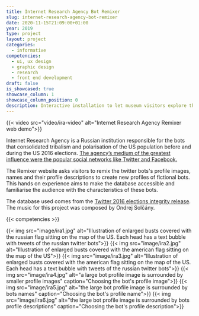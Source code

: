 ```yaml
---
title: Internet Research Agency Bot Remixer
slug: internet-research-agency-bot-remixer
date: 2020-11-15T21:09:00+01:00
year: 2019
type: project
layout: project
categories:
  - informative
competencies:
  - ui, ux design
  - graphic design
  - research
  - front end development
draft: false
is_showcased: true
showcase_column: 1
showcase_column_position: 0
description: Interactive installation to let museum visitors explore the long tail
---
```


{{< video src="video/ira-video" alt="Internet Research Agency Remixer web demo">}}

Internet Research Agency is a Russian institution responsible for the bots that consolidated tribalism and polarisation of the US population before and during the US 2016 elections. [The agency’s medium of the greatest influence were the popular social networks like Twitter and Facebook.](https://int.nyt.com/data/documenthelper/533-read-report-internet-research-agency/7871ea6d5b7bedafbf19/optimized/full.pdf) 

The Remixer website asks visitors to remix the twitter bots's profile images, names and their profile descriptions to create new profiles of fictional bots. This hands on experience aims to make the database accessible and familiarise the audience with the characteristics of these bots.

The database used comes from the [Twitter 2016 elections integrity  release](https://blog.twitter.com/official/en_us/topics/company/2018/2016-election-update.html). The music for this project was composed by Ondrej Solčány.

{{< competencies >}}

{{< img src="image/ira1.jpg" alt="Illustration of enlarged busts covered with the russian flag sitting on the map of the US. Each head has a text bubble with tweets of the russian twitter bots">}}
{{< img src="image/ira2.jpg" alt="Illustration of enlarged busts covered with the american flag sitting on the map of the US">}}
{{< img src="image/ira3.jpg" alt="Illustration of enlarged busts covered with the american flag sitting on the map of the US. Each head has a text bubble with tweets of the russian twitter bots">}}
{{< img src="image/ira4.jpg" alt="a large bot profile image is surrounded by smaller profile images" caption="Choosing the bot's profile image">}}
{{< img src="image/ira5.jpg" alt="the large bot profile image is surrounded by bots names" caption="Choosing the bot's profile name">}}
{{< img src="image/ira6.jpg" alt="the large bot profile image is surrounded by bots profile descriptions" caption="Choosing the bot's profile description">}}


